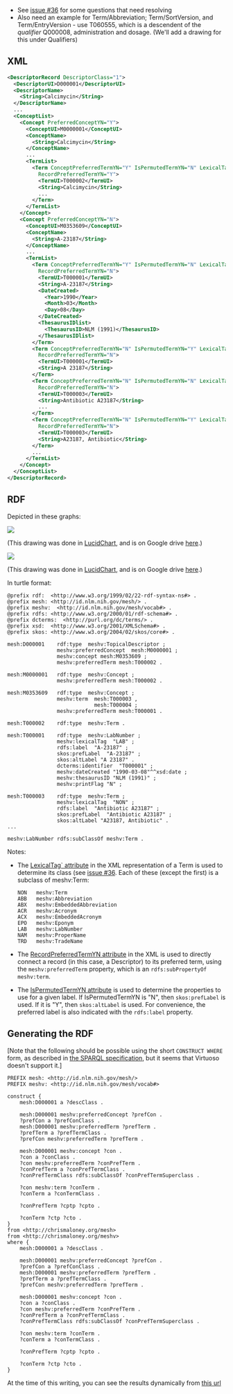 * See [issue #36](https://github.com/HHS/mesh-rdf/issues/36) for some questions that need resolving
* Also need an example for Term/Abbreviation; Term/SortVersion, and Term/EntryVersion - use T060555, which is a descendent of the *qualifier* Q000008, administration and dosage. (We'll add a drawing for this under Qualifiers)

## XML

```xml
<DescriptorRecord DescriptorClass="1">
  <DescriptorUI>D000001</DescriptorUI>
  <DescriptorName>
    <String>Calcimycin</String>
  </DescriptorName>
  ...
  <ConceptList>
    <Concept PreferredConceptYN="Y">
      <ConceptUI>M0000001</ConceptUI>
      <ConceptName>
        <String>Calcimycin</String>
      </ConceptName>
      ...
      <TermList>
        <Term ConceptPreferredTermYN="Y" IsPermutedTermYN="N" LexicalTag="NON" PrintFlagYN="Y"
          RecordPreferredTermYN="Y">
          <TermUI>T000002</TermUI>
          <String>Calcimycin</String>
          ...
        </Term>
      </TermList>
    </Concept>
    <Concept PreferredConceptYN="N">
      <ConceptUI>M0353609</ConceptUI>
      <ConceptName>
        <String>A-23187</String>
      </ConceptName>
      ...
      <TermList>
        <Term ConceptPreferredTermYN="Y" IsPermutedTermYN="N" LexicalTag="LAB" PrintFlagYN="N"
          RecordPreferredTermYN="N">
          <TermUI>T000001</TermUI>
          <String>A-23187</String>
          <DateCreated>
            <Year>1990</Year>
            <Month>03</Month>
            <Day>08</Day>
          </DateCreated>
          <ThesaurusIDlist>
            <ThesaurusID>NLM (1991)</ThesaurusID>
          </ThesaurusIDlist>
        </Term>
        <Term ConceptPreferredTermYN="N" IsPermutedTermYN="Y" LexicalTag="LAB" PrintFlagYN="N"
          RecordPreferredTermYN="N">
          <TermUI>T000001</TermUI>
          <String>A 23187</String>
        </Term>
        <Term ConceptPreferredTermYN="N" IsPermutedTermYN="N" LexicalTag="NON" PrintFlagYN="N"
          RecordPreferredTermYN="N">
          <TermUI>T000003</TermUI>
          <String>Antibiotic A23187</String>
          ...
        </Term>
        <Term ConceptPreferredTermYN="N" IsPermutedTermYN="Y" LexicalTag="NON" PrintFlagYN="N"
          RecordPreferredTermYN="N">
          <TermUI>T000003</TermUI>
          <String>A23187, Antibiotic</String>
        </Term>
        ...
      </TermList>
    </Concept>
  </ConceptList>
</DescriptorRecord>
```

## RDF

Depicted in these graphs:

![](https://github.com/HHS/mesh-rdf/blob/master/doc/TermModel-2.png)

(This drawing was done in [LucidChart](https://www.lucidchart.com), and is on Google drive [here](https://drive.google.com/file/d/0B8n-nWqCI5WmYUUydDFNS2d1OU0/edit?usp=sharing).)


![](https://github.com/HHS/mesh-rdf/blob/master/doc/TermModel.png)

(This drawing was done in [LucidChart](https://www.lucidchart.com), and is on Google drive [here](https://drive.google.com/file/d/0B8n-nWqCI5WmSHlXejVJeDBCWWc/edit?usp=sharing).)


In turtle format:

```
@prefix rdf:  <http://www.w3.org/1999/02/22-rdf-syntax-ns#> .
@prefix mesh: <http://id.nlm.nih.gov/mesh/> .
@prefix meshv:  <http://id.nlm.nih.gov/mesh/vocab#> .
@prefix rdfs: <http://www.w3.org/2000/01/rdf-schema#> .
@prefix dcterms:  <http://purl.org/dc/terms/> .
@prefix xsd:  <http://www.w3.org/2001/XMLSchema#> .
@prefix skos: <http://www.w3.org/2004/02/skos/core#> .

mesh:D000001    rdf:type  meshv:TopicalDescriptor ;
                meshv:preferredConcept  mesh:M0000001 ;
                meshv:concept mesh:M0353609 ;
                meshv:preferredTerm mesh:T000002 .

mesh:M0000001   rdf:type  meshv:Concept ;
                meshv:preferredTerm mesh:T000002 .

mesh:M0353609   rdf:type  meshv:Concept ;
                meshv:term  mesh:T000003 ,
                            mesh:T000004 ;
                meshv:preferredTerm mesh:T000001 .
              
mesh:T000002    rdf:type  meshv:Term .

mesh:T000001    rdf:type  meshv:LabNumber ;
                meshv:lexicalTag  "LAB" ;
                rdfs:label  "A-23187" ;
                skos:prefLabel  "A-23187" ;
                skos:altLabel "A 23187" .
                dcterms:identifier  "T000001" ;
                meshv:dateCreated "1990-03-08"^^xsd:date ;
                meshv:thesaurusID "NLM (1991)" ;
                meshv:printFlag "N" ;

mesh:T000003    rdf:type  meshv:Term ;
                meshv:lexicalTag  "NON" ;
                rdfs:label  "Antibiotic A23187" ;
                skos:prefLabel  "Antibiotic A23187" ;
                skos:altLabel "A23187, Antibiotic" .
...

meshv:LabNumber rdfs:subClassOf meshv:Term .
```

Notes:

* The [LexicalTag` attribute](http://www.nlm.nih.gov/mesh/xml_data_elements.html#LexicalTag)
  in the XML representation of a Term is used to determine its class (see [issue #36](https://github.com/HHS/mesh-rdf/issues/36).
  Each of these (except the first) is a subclass of meshv:Term:

    ```
    NON   meshv:Term
    ABB   meshv:Abbreviation
    ABX   meshv:EmbeddedAbbreviation
    ACR   meshv:Acronym
    ACX   meshv:EmbeddedAcronym
    EPO   meshv:Eponym
    LAB   meshv:LabNumber
    NAM   meshv:ProperName
    TRD   meshv:TradeName
    ```

* The [RecordPreferredTermYN attribute](http://www.nlm.nih.gov/mesh/xml_data_elements.html#RecordPreferredTermYN) 
  in the XML is used to directly connect a record (in this
  case, a Descriptor) to its preferred term, using the `meshv:preferredTerm` property, which is an
  `rdfs:subPropertyOf` `meshv:term`.

* The [IsPermutedTermYN
  attribute](http://www.nlm.nih.gov/mesh/xml_data_elements.html#IsPermutedTermYN) is used to determine the
  properties to use for a given label.  If IsPermutedTermYN is "N", then `skos:prefLabel` is used.
  If it is "Y", then `skos:altLabel` is used.  For convenience, the preferred label is also indicated with
  the `rdfs:label` property.

## Generating the RDF

[Note that the following should be possible using the short `CONSTRUCT WHERE` form,
as described in [the SPARQL specification](http://www.w3.org/TR/2013/REC-sparql11-query-20130321/#constructWhere), 
but it seems that Virtuoso doesn't support it.]

```sparql
PREFIX mesh: <http://id.nlm.nih.gov/mesh/>
PREFIX meshv: <http://id.nlm.nih.gov/mesh/vocab#>

construct {
    mesh:D000001 a ?descClass .

    mesh:D000001 meshv:preferredConcept ?prefCon .
    ?prefCon a ?prefConClass .
    mesh:D000001 meshv:preferredTerm ?prefTerm .
    ?prefTerm a ?prefTermClass .
    ?prefCon meshv:preferredTerm ?prefTerm .

    mesh:D000001 meshv:concept ?con .
    ?con a ?conClass .
    ?con meshv:preferredTerm ?conPrefTerm .
    ?conPrefTerm a ?conPrefTermClass .
    ?conPrefTermClass rdfs:subClassOf ?conPrefTermSuperclass .

    ?con meshv:term ?conTerm .
    ?conTerm a ?conTermClass .

    ?conPrefTerm ?cptp ?cpto .
 
    ?conTerm ?ctp ?cto .
}
from <http://chrismaloney.org/mesh>
from <http://chrismaloney.org/meshv>
where {
    mesh:D000001 a ?descClass .

    mesh:D000001 meshv:preferredConcept ?prefCon .
    ?prefCon a ?prefConClass .
    mesh:D000001 meshv:preferredTerm ?prefTerm .
    ?prefTerm a ?prefTermClass .
    ?prefCon meshv:preferredTerm ?prefTerm .

    mesh:D000001 meshv:concept ?con .
    ?con a ?conClass .
    ?con meshv:preferredTerm ?conPrefTerm .
    ?conPrefTerm a ?conPrefTermClass .
    ?conPrefTermClass rdfs:subClassOf ?conPrefTermSuperclass .

    ?con meshv:term ?conTerm .
    ?conTerm a ?conTermClass .

    ?conPrefTerm ?cptp ?cpto .
 
    ?conTerm ?ctp ?cto .
}
```

At the time of this writing, you can see the results dynamically from [this url](http://jatspan.org:8890/sparql?query=PREFIX+mesh%3A+%3Chttp%3A%2F%2Fid.nlm.nih.gov%2Fmesh%2F%3E%0D%0APREFIX+meshv%3A+%3Chttp%3A%2F%2Fid.nlm.nih.gov%2Fmesh%2Fvocab%23%3E%0D%0A%0D%0Aconstruct+%7B%0D%0A++++mesh%3AD000001+a+%3FdescClass+.%0D%0A%0D%0A++++mesh%3AD000001+meshv%3ApreferredConcept+%3FprefCon+.%0D%0A++++%3FprefCon+a+%3FprefConClass+.%0D%0A++++mesh%3AD000001+meshv%3ApreferredTerm+%3FprefTerm+.%0D%0A++++%3FprefTerm+a+%3FprefTermClass+.%0D%0A++++%3FprefCon+meshv%3ApreferredTerm+%3FprefTerm+.%0D%0A%0D%0A++++mesh%3AD000001+meshv%3Aconcept+%3Fcon+.%0D%0A++++%3Fcon+a+%3FconClass+.%0D%0A++++%3Fcon+meshv%3ApreferredTerm+%3FconPrefTerm+.%0D%0A++++%3FconPrefTerm+a+%3FconPrefTermClass+.%0D%0A++++%3FconPrefTermClass+rdfs%3AsubClassOf+%3FconPrefTermSuperclass+.%0D%0A%0D%0A++++%3Fcon+meshv%3Aterm+%3FconTerm+.%0D%0A++++%3FconTerm+a+%3FconTermClass+.%0D%0A%0D%0A++++%3FconPrefTerm+%3Fcptp+%3Fcpto+.%0D%0A+%0D%0A++++%3FconTerm+%3Fctp+%3Fcto+.%0D%0A%7D%0D%0Afrom+%3Chttp%3A%2F%2Fchrismaloney.org%2Fmesh%3E%0D%0Afrom+%3Chttp%3A%2F%2Fchrismaloney.org%2Fmeshv%3E%0D%0Awhere+%7B%0D%0A++++mesh%3AD000001+a+%3FdescClass+.%0D%0A%0D%0A++++mesh%3AD000001+meshv%3ApreferredConcept+%3FprefCon+.%0D%0A++++%3FprefCon+a+%3FprefConClass+.%0D%0A++++mesh%3AD000001+meshv%3ApreferredTerm+%3FprefTerm+.%0D%0A++++%3FprefTerm+a+%3FprefTermClass+.%0D%0A++++%3FprefCon+meshv%3ApreferredTerm+%3FprefTerm+.%0D%0A%0D%0A++++mesh%3AD000001+meshv%3Aconcept+%3Fcon+.%0D%0A++++%3Fcon+a+%3FconClass+.%0D%0A++++%3Fcon+meshv%3ApreferredTerm+%3FconPrefTerm+.%0D%0A++++%3FconPrefTerm+a+%3FconPrefTermClass+.%0D%0A++++%3FconPrefTermClass+rdfs%3AsubClassOf+%3FconPrefTermSuperclass+.%0D%0A%0D%0A++++%3Fcon+meshv%3Aterm+%3FconTerm+.%0D%0A++++%3FconTerm+a+%3FconTermClass+.%0D%0A%0D%0A++++%3FconPrefTerm+%3Fcptp+%3Fcpto+.%0D%0A+%0D%0A++++%3FconTerm+%3Fctp+%3Fcto+.%0D%0A%7D&format=TURTLE)

